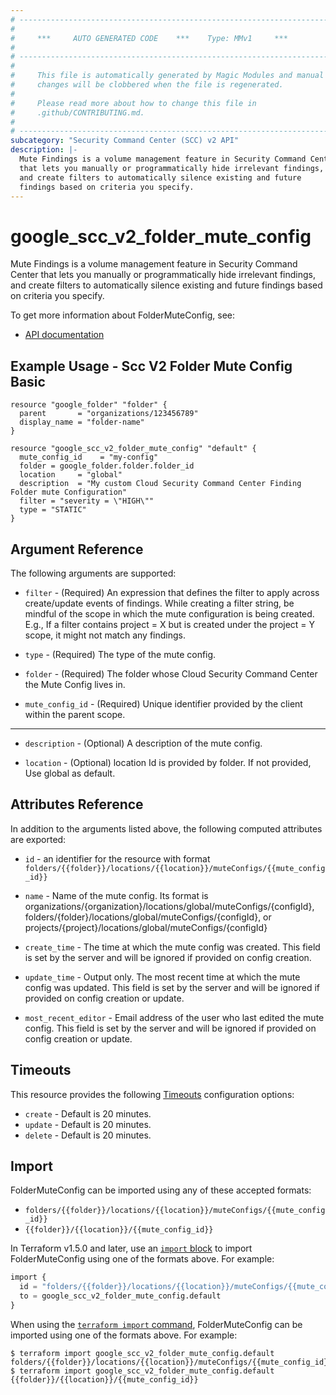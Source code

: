 ```yaml
---
# ----------------------------------------------------------------------------
#
#     ***     AUTO GENERATED CODE    ***    Type: MMv1     ***
#
# ----------------------------------------------------------------------------
#
#     This file is automatically generated by Magic Modules and manual
#     changes will be clobbered when the file is regenerated.
#
#     Please read more about how to change this file in
#     .github/CONTRIBUTING.md.
#
# ----------------------------------------------------------------------------
subcategory: "Security Command Center (SCC) v2 API"
description: |-
  Mute Findings is a volume management feature in Security Command Center
  that lets you manually or programmatically hide irrelevant findings,
  and create filters to automatically silence existing and future
  findings based on criteria you specify.
---
```


# google_scc_v2_folder_mute_config

Mute Findings is a volume management feature in Security Command Center
that lets you manually or programmatically hide irrelevant findings,
and create filters to automatically silence existing and future
findings based on criteria you specify.


To get more information about FolderMuteConfig, see:

* [API documentation](https://cloud.google.com/security-command-center/docs/reference/rest/v2/folders.muteConfigs)

## Example Usage - Scc V2 Folder Mute Config Basic


```hcl
resource "google_folder" "folder" {
  parent       = "organizations/123456789"
  display_name = "folder-name"
}

resource "google_scc_v2_folder_mute_config" "default" {
  mute_config_id    = "my-config"
  folder = google_folder.folder.folder_id
  location     = "global"
  description  = "My custom Cloud Security Command Center Finding Folder mute Configuration"
  filter = "severity = \"HIGH\""
  type = "STATIC"
}
```

## Argument Reference

The following arguments are supported:


* `filter` -
  (Required)
  An expression that defines the filter to apply across create/update
  events of findings. While creating a filter string, be mindful of
  the scope in which the mute configuration is being created. E.g.,
  If a filter contains project = X but is created under the
  project = Y scope, it might not match any findings.

* `type` -
  (Required)
  The type of the mute config.

* `folder` -
  (Required)
  The folder whose Cloud Security Command Center the Mute
  Config lives in.

* `mute_config_id` -
  (Required)
  Unique identifier provided by the client within the parent scope.


- - -


* `description` -
  (Optional)
  A description of the mute config.

* `location` -
  (Optional)
  location Id is provided by folder. If not provided, Use global as default.


## Attributes Reference

In addition to the arguments listed above, the following computed attributes are exported:

* `id` - an identifier for the resource with format `folders/{{folder}}/locations/{{location}}/muteConfigs/{{mute_config_id}}`

* `name` -
  Name of the mute config. Its format is
  organizations/{organization}/locations/global/muteConfigs/{configId},
  folders/{folder}/locations/global/muteConfigs/{configId},
  or projects/{project}/locations/global/muteConfigs/{configId}

* `create_time` -
  The time at which the mute config was created. This field is set by
  the server and will be ignored if provided on config creation.

* `update_time` -
  Output only. The most recent time at which the mute config was
  updated. This field is set by the server and will be ignored if
  provided on config creation or update.

* `most_recent_editor` -
  Email address of the user who last edited the mute config. This
  field is set by the server and will be ignored if provided on
  config creation or update.


## Timeouts

This resource provides the following
[Timeouts](https://developer.hashicorp.com/terraform/plugin/sdkv2/resources/retries-and-customizable-timeouts) configuration options:

- `create` - Default is 20 minutes.
- `update` - Default is 20 minutes.
- `delete` - Default is 20 minutes.

## Import


FolderMuteConfig can be imported using any of these accepted formats:

* `folders/{{folder}}/locations/{{location}}/muteConfigs/{{mute_config_id}}`
* `{{folder}}/{{location}}/{{mute_config_id}}`


In Terraform v1.5.0 and later, use an [`import` block](https://developer.hashicorp.com/terraform/language/import) to import FolderMuteConfig using one of the formats above. For example:

```tf
import {
  id = "folders/{{folder}}/locations/{{location}}/muteConfigs/{{mute_config_id}}"
  to = google_scc_v2_folder_mute_config.default
}
```

When using the [`terraform import` command](https://developer.hashicorp.com/terraform/cli/commands/import), FolderMuteConfig can be imported using one of the formats above. For example:

```
$ terraform import google_scc_v2_folder_mute_config.default folders/{{folder}}/locations/{{location}}/muteConfigs/{{mute_config_id}}
$ terraform import google_scc_v2_folder_mute_config.default {{folder}}/{{location}}/{{mute_config_id}}
```
